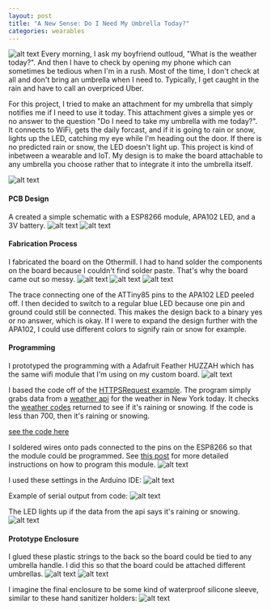 ```yaml
---
layout: post
title: "A New Sense: Do I Need My Umbrella Today?"
categories: wearables
---
```


![alt text](https://raw.githubusercontent.com/jirrian/jirrian.github.io/master/images/wearables/umbrella_light/umbrella_light.jpg)
Every morning, I ask my boyfriend outloud, "What is the weather today?". And then I have to check by opening my phone which can sometimes be tedious when I'm in a rush. Most of the time, I don't check at all and don't bring an umbrella when I need to. Typically, I get caught in the rain and have to call an overpriced Uber.

For this project, I tried to make an attachment for my umbrella that simply notifies me if I need to use it today. This attachment gives a simple yes or no answer to the question "Do I need to take my umbrella with me today?". It connects to WiFi, gets the daily forcast, and if it is going to rain or snow, lights up the LED, catching my eye while I'm heading out the door. If there is no predicted rain or snow, the LED doesn't light up.
This project is kind of inbetween a wearable and IoT. My design is to make the board attachable to any umbrella you choose rather that to integrate it into the umbrella itself.

![alt text](https://raw.githubusercontent.com/jirrian/jirrian.github.io/master/images/wearables/umbrella_light/umbrella_light2.jpg)

#### PCB Design ####
A created a simple schematic with a ESP8266 module, APA102 LED, and a 3V battery.
![alt text](https://raw.githubusercontent.com/jirrian/jirrian.github.io/master/images/wearables/umbrella_light/umbrella_light_sch.png)
![alt text](https://raw.githubusercontent.com/jirrian/jirrian.github.io/master/images/wearables/umbrella_light/umbrella_light_board.png)

#### Fabrication Process ####
I fabricated the board on the Othermill. I had to hand solder the components on the board because I couldn't find solder paste. That's why the board came out so messy.
![alt text](https://raw.githubusercontent.com/jirrian/jirrian.github.io/master/images/wearables/umbrella_light/umbrella_light_milling.jpg)
![alt text](https://raw.githubusercontent.com/jirrian/jirrian.github.io/master/images/wearables/umbrella_light/umbrella_light_pcb.jpg)
![alt text](https://raw.githubusercontent.com/jirrian/jirrian.github.io/master/images/wearables/umbrella_light/umbrella_light_soldering.jpg)

The trace connecting one of the ATTiny85 pins to the APA102 LED peeled off. I then decided to switch to a regular blue LED because one pin and ground could still be connected. This makes the design back to a binary yes or no answer, which is okay. If I were to expand the design further with the APA102, I could use different colors to signify rain or snow for example.

#### Programming ####
I prototyped the programming with a Adafruit Feather HUZZAH which has the same wifi module that I'm using on my custom board.
![alt text](https://raw.githubusercontent.com/jirrian/jirrian.github.io/master/images/wearables/umbrella_light/umbrella_light_feather.jpg)

I based the code off of the [HTTPSRequest example](https://github.com/esp8266/Arduino/blob/master/libraries/ESP8266WiFi/examples/HTTPSRequest/HTTPSRequest.ino). The program simply grabs data from a [weather api](https://www.weatherbit.io/api/weather-forecast-16-day) for the weather in New York today. It checks the [weather codes](https://www.weatherbit.io/api/codes) returned to see if it's raining or snowing. If the code is less than 700, then it's raining or snowing.

[see the code here](https://github.com/jirrian/umbrella_light/blob/master/umbrella_light_prototype.ino)

I soldered wires onto pads connected to the pins on the ESP8266 so that the module could be programmed. See [this post](http://blog.jzhong.today/electronicrituals/Digital-Amulet-Programming/) for more detailed instructions on how to program this module.
![alt text](https://raw.githubusercontent.com/jirrian/jirrian.github.io/master/images/wearables/umbrella_light/umbrella_light_prog.jpg)

I used these settings in the Arduino IDE:
![alt text](https://raw.githubusercontent.com/jirrian/jirrian.github.io/master/images/wearables/umbrella_light/arduinoide.png)

Example of serial output from code:
![alt text](https://raw.githubusercontent.com/jirrian/jirrian.github.io/master/images/wearables/umbrella_light/serial.png)

The LED lights up if the data from the api says it's raining or snowing.
![alt text](https://raw.githubusercontent.com/jirrian/jirrian.github.io/master/images/wearables/umbrella_light/umbrella_light_board.jpg)

#### Prototype Enclosure ####
I glued these plastic strings to the back so the board could be tied to any umbrella handle. I did this so that the board could be attached different umbrellas.
![alt text](https://raw.githubusercontent.com/jirrian/jirrian.github.io/master/images/wearables/umbrella_light/umbrella_light_enclosure_proto1.jpg)
![alt text](https://raw.githubusercontent.com/jirrian/jirrian.github.io/master/images/wearables/umbrella_light/umbrella_light_enclosure_proto2.jpg)

I imagine the final enclosure to be some kind of waterproof silicone sleeve, similar to these hand sanitizer holders:
![alt text](https://raw.githubusercontent.com/jirrian/jirrian.github.io/master/images/wearables/umbrella_light/enclosure_example.jpg)

